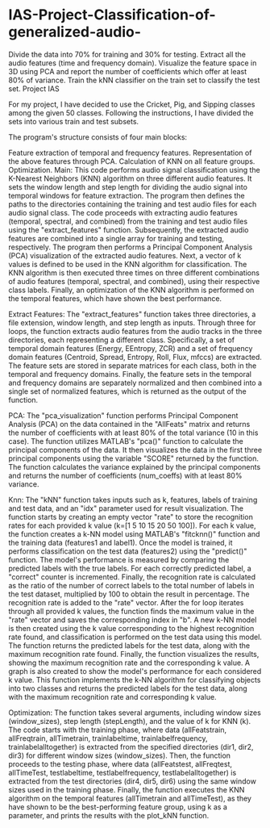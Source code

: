 # IAS-Project-Classification-of-generalized-audio-
Divide the data into 70% for training and 30% for testing. Extract all the audio features (time and frequency domain). Visualize the feature space in 3D using PCA and report the number of coefficients which offer at least 80% of variance. Train the kNN classifier on the train set to classify the test set.
Project IAS

For my project, I have decided to use the Cricket, Pig, and Sipping classes among the given 50 classes. Following the instructions, I have divided the sets into various train and test subsets.

The program's structure consists of four main blocks:

Feature extraction of temporal and frequency features.
Representation of the above features through PCA.
Calculation of KNN on all feature groups.
Optimization.
Main:
This code performs audio signal classification using the K-Nearest Neighbors (KNN) algorithm on three different audio features. It sets the window length and step length for dividing the audio signal into temporal windows for feature extraction. The program then defines the paths to the directories containing the training and test audio files for each audio signal class. The code proceeds with extracting audio features (temporal, spectral, and combined) from the training and test audio files using the "extract_features" function. Subsequently, the extracted audio features are combined into a single array for training and testing, respectively. The program then performs a Principal Component Analysis (PCA) visualization of the extracted audio features. Next, a vector of k values is defined to be used in the KNN algorithm for classification. The KNN algorithm is then executed three times on three different combinations of audio features (temporal, spectral, and combined), using their respective class labels. Finally, an optimization of the KNN algorithm is performed on the temporal features, which have shown the best performance.

Extract Features:
The "extract_features" function takes three directories, a file extension, window length, and step length as inputs. Through three for loops, the function extracts audio features from the audio tracks in the three directories, each representing a different class. Specifically, a set of temporal domain features (Energy, EEntropy, ZCR) and a set of frequency domain features (Centroid, Spread, Entropy, Roll, Flux, mfccs) are extracted. The feature sets are stored in separate matrices for each class, both in the temporal and frequency domains. Finally, the feature sets in the temporal and frequency domains are separately normalized and then combined into a single set of normalized features, which is returned as the output of the function.

PCA:
The "pca_visualization" function performs Principal Component Analysis (PCA) on the data contained in the "AllFeats" matrix and returns the number of coefficients with at least 80% of the total variance (10 in this case). The function utilizes MATLAB's "pca()" function to calculate the principal components of the data. It then visualizes the data in the first three principal components using the variable "SCORE" returned by the function. The function calculates the variance explained by the principal components and returns the number of coefficients (num_coeffs) with at least 80% variance.

Knn:
The "kNN" function takes inputs such as k, features, labels of training and test data, and an "idx" parameter used for result visualization. The function starts by creating an empty vector "rate" to store the recognition rates for each provided k value (k=[1 5 10 15 20 50 100]). For each k value, the function creates a k-NN model using MATLAB's "fitcknn()" function and the training data (features1 and label1). Once the model is trained, it performs classification on the test data (features2) using the "predict()" function. The model's performance is measured by comparing the predicted labels with the true labels. For each correctly predicted label, a "correct" counter is incremented. Finally, the recognition rate is calculated as the ratio of the number of correct labels to the total number of labels in the test dataset, multiplied by 100 to obtain the result in percentage. The recognition rate is added to the "rate" vector. After the for loop iterates through all provided k values, the function finds the maximum value in the "rate" vector and saves the corresponding index in "b". A new k-NN model is then created using the k value corresponding to the highest recognition rate found, and classification is performed on the test data using this model. The function returns the predicted labels for the test data, along with the maximum recognition rate found. Finally, the function visualizes the results, showing the maximum recognition rate and the corresponding k value. A graph is also created to show the model's performance for each considered k value. This function implements the k-NN algorithm for classifying objects into two classes and returns the predicted labels for the test data, along with the maximum recognition rate and corresponding k value.

Optimization:
The function takes several arguments, including window sizes (window_sizes), step length (stepLength), and the value of k for KNN (k). The code starts with the training phase, where data (allFeatstrain, allFreqtrain, allTimetrain, trainlabeltime, trainlabelfrequency, trainlabelalltogether) is extracted from the specified directories (dir1, dir2, dir3) for different window sizes (window_sizes). Then, the function proceeds to the testing phase, where data (allFeatstest, allFreqtest, allTimeTest, testlabeltime, testlabelfrequency, testlabelalltogether) is extracted from the test directories (dir4, dir5, dir6) using the same window sizes used in the training phase. Finally, the function executes the KNN algorithm on the temporal features (allTimetrain and allTimeTest), as they have shown to be the best-performing feature group, using k as a parameter, and prints the results with the plot_kNN function.
